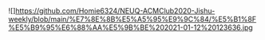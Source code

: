 ##
![]https://github.com/Homie6324/NEUQ-ACMClub2020-Jishu-weekly/blob/main/%E7%8E%8B%E5%A5%95%E9%9C%84/%E5%B1%8F%E5%B9%95%E6%88%AA%E5%9B%BE%202021-01-12%20123636.jpg
